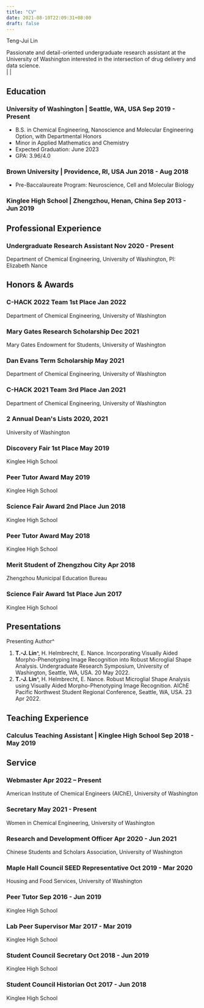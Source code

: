 ```yaml
---
title: "CV"
date: 2021-08-10T22:09:31+08:00
draft: false
---
```


<div class="cv">

<span class="name">Teng-Jui Lin</span>

<span class="info"> Passionate and detail-oriented undergraduate research assistant at the University of Washington interested in the intersection of drug delivery and data science. <br/> [<i class='far fa-envelope fa-fw'></i>](mailto:tlin10@uw.edu) | [<i class='fab fa-github fa-fw'></i>](https://github.com/tengjuilin) | [<i class='fab fa-linkedin fa-fw'></i>](https://www.linkedin.com/in/tengjuilin/)</span>

## Education

### University of Washington | <location> Seattle, WA, USA </location> <time> Sep 2019 - Present </time>

- B.S. in Chemical Engineering, Nanoscience and Molecular Engineering Option, with Departmental Honors
- Minor in Applied Mathematics and Chemistry
- Expected Graduation: June 2023
- GPA: 3.96/4.0

### Brown University | <location> Providence, RI, USA </location> <time> Jun 2018 - Aug 2018 </time>

- Pre-Baccalaureate Program: Neuroscience, Cell and Molecular Biology

### Kinglee High School | <location> Zhengzhou, Henan, China </location> <time> Sep 2013 - Jun 2019 </time>

## Professional Experience

### Undergraduate Research Assistant <time> Nov 2020 - Present </time>

<location> Department of Chemical Engineering, University of Washington, PI: Elizabeth Nance </location>

## Honors & Awards

### C-HACK 2022 Team 1st Place <time> Jan 2022 </time>

<location> Department of Chemical Engineering, University of Washington </location>

### Mary Gates Research Scholarship <time> Dec 2021 </time>

<location> Mary Gates Endowment for Students, University of Washington </location>

### Dan Evans Term Scholarship <time> May 2021 </time>

<location> Department of Chemical Engineering, University of Washington </location>

### C-HACK 2021 Team 3rd Place <time> Jan 2021 </time>

<location> Department of Chemical Engineering, University of Washington </location>

### 2 Annual Dean's Lists <time> 2020, 2021 </time>

<location> University of Washington </location>

### Discovery Fair 1st Place <time> May 2019 </time>

<location> Kinglee High School </location>

### Peer Tutor Award <time> May 2019 </time>

<location> Kinglee High School </location>

### Science Fair Award 2nd Place <time> Jun 2018 </time>

<location> Kinglee High School </location>

### Peer Tutor Award <time> May 2018 </time>

<location> Kinglee High School </location>

### Merit Student of Zhengzhou City <time> Apr 2018 </time>

<location> Zhengzhou Municipal Education Bureau </location>

### Science Fair Award 1st Place <time> Jun 2017 </time>

<location> Kinglee High School </location>

<!-- ## Publications -->

## Presentations

Presenting Author^

1. **T.-J. Lin**^, H. Helmbrecht, E. Nance. Incorporating Visually Aided Morpho-Phenotyping Image Recognition into Robust Microglial Shape Analysis. <location> Undergraduate Research Symposium, University of Washington, Seattle, WA, USA. </location> 20 May 2022.
1. **T.-J. Lin**^, H. Helmbrecht, E. Nance. Robust Microglial Shape Analysis using Visually Aided Morpho-Phenotyping Image Recognition. <location> AIChE Pacific Northwest Student Regional Conference, Seattle, WA, USA. </location> 23 Apr 2022.

<!-- ### Oral Presentations -->

<!-- Add at top in reverse chronological order. -->

<!-- ### Poster Presentations -->

<!-- Add at top in reverse chronological order. -->

## Teaching Experience

### Calculus Teaching Assistant | <location> Kinglee High School </location> <time> Sep 2018 - May 2019 </time>

## Service

### Webmaster <time> Apr 2022 – Present </time>

<location> American Institute of Chemical Engineers (AIChE), University of Washington </location>

### Secretary <time> May 2021 - Present </time>

<location> Women in Chemical Engineering, University of Washington </location>

### Research and Development Officer <time> Apr 2020 - Jun 2021 </time>

<location> Chinese Students and Scholars Association, University of Washington </location>

### Maple Hall Council SEED Representative <time> Oct 2019 - Mar 2020 </time>

<location> Housing and Food Services, University of Washington </location>

### Peer Tutor <time> Sep 2016 - Jun 2019 </time>

<location> Kinglee High School </location>

### Lab Peer Supervisor <time> Mar 2017 - Mar 2019 </time>

<location> Kinglee High School </location>

### Student Council Secretary <time> Oct 2018 - Jun 2019 </time>

<location> Kinglee High School </location>

### Student Council Historian <time> Oct 2017 - Jun 2018 </time>

<location> Kinglee High School </location>

<!-- ## Professional Affiliation // professor level-->
<!-- ## Student Mentoring // graduate level-->
<!-- ## References-->

</div>

<link rel="stylesheet" type="text/css" href="/css/cv.css">
<script type="text/javascript">
var ol_tags = document.getElementsByTagName('ol')
for (var i=0, max=ol_tags.length; i < max; i++) {
    ol_tags[i].setAttribute('reversed', 'reversed')
}
</script>
